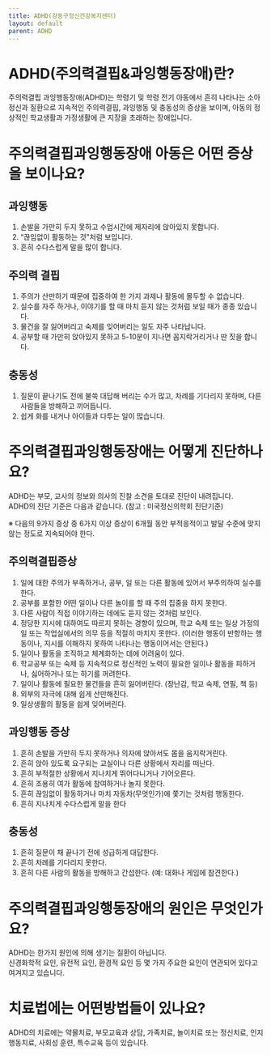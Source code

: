 ```yaml
---
title: ADHD(강동구정신건강복지센터)
layout: default
parent: ADHD
---
```


# ADHD(주의력결핍&과잉행동장애)란?
주의력결핍 과잉행동장애(ADHD)는 학령기 및 학령 전기 아동에서 흔히 나타나는 소아정신과 질환으로 지속적인 주의력결핍, 과잉행동 및 충동성의 증상을 보이며, 아동의 정상적인 학교생활과 가정생활에 큰 지장을 초래하는 장애입니다.

# 주의력결핍과잉행동장애 아동은 어떤 증상을 보이나요?
## 과잉행동
1. 손발을 가만히 두지 못하고 수업시간에 제자리에 앉아있지 못합니다.
2. “끊임없이 활동하는 것"처럼 보입니다.
3. 흔히 수다스럽게 말을 많이 합니다.

## 주의력 결핍
1. 주의가 산만하기 때문에 집중하여 한 가지 과제나 활동에 몰두할 수 없습니다.
2. 실수를 자주 하거나, 이야기를 할 때 마치 듣지 않는 것처럼 보일 때가 종종 있습니다.
3. 물건을 잘 잃어버리고 숙제를 잊어버리는 일도 자주 나타납니다.
4. 공부할 때 가만히 앉아있지 못하고 5-10분이 지나면 꼼지락거리거나 딴 짓을 합니다.

## 충동성
1. 질문이 끝나기도 전에 불쑥 대답해 버리는 수가 많고, 차례를 기다리지 못하며, 다른 사람들을 방해하고 끼어듭니다.
2. 쉽게 화를 내거나 아이들과 다투는 일이 많습니다.

# 주의력결핍과잉행동장애는 어떻게 진단하나요?
ADHD는 부모, 교사의 정보와 의사의 진찰 소견을 토대로 진단이 내려집니다.  
ADHD의 진단 기준은 다음과 같습니다. (참고 : 미국정신의학회 진단기준)

※ 다음의 9가지 증상 중 6가지 이상 증상이 6개월 동안 부적응적이고 발달 수준에 맞지 않는 정도로 지속되어야 한다.

## 주의력결핍증상
1. 일에 대한 주의가 부족하거나, 공부, 일 또는 다른 활동에 있어서 부주의하여 실수를 한다.
2. 공부를 포함한 어떤 일이나 다른 놀이를 할 때 주의 집중을 하지 못한다.
3. 다른 사람이 직접 이야기하는 데에도 듣지 않는 것처럼 보인다.
4. 정당한 지시에 대하여도 따르지 못하는 경향이 있으며, 학교 숙제 또는 일상 가정의 일 또는 작업실에서의 의무 등을 적절히 마치지 못한다. (이러한 행동이 반항하는 행동이나, 지시를 이해하지 못하여 나타나는 행동이어서는 안된다.)
5. 일이나 활동을 조직하고 체계화하는 데에 어려움이 있다.
6. 학교공부 또는 숙제 등 지속적으로 정신적인 노력이 필요한 일이나 활동을 피하거나, 싫어하거나 또는 하기를 꺼려한다.
7. 일이나 활동에 필요한 물건들을 흔히 잃어버린다. (장난감, 학교 숙제, 연필, 책 등)
8. 외부의 자극에 대해 쉽게 산만해진다.
9. 일상생활의 활동을 쉽게 잊어버린다.

## 과잉행동 증상
1. 흔히 손발을 가만히 두지 못하거나 의자에 앉아서도 몸을 움지락거린다.
2. 흔히 앉아 있도록 요구되는 교실이나 다른 상황에서 자리를 떠난다.
3. 흔히 부적절한 상황에서 지나치게 뛰어다니거나 기어오른다.
4. 흔히 조용히 여가 활동에 참여하거나 놀지 못한다.
5. 흔히 끊임없이 활동하거나 마치 자동차(무엇인가)에 쫓기는 것처럼 행동한다.
6. 흔히 지나치게 수다스럽게 말을 한다

## 충동성
1. 흔히 질문이 채 끝나기 전에 성급하게 대답한다.
2. 흔히 차례를 기다리지 못한다.
3. 흔히 다른 사람의 활동을 방해하고 간섭한다. (예: 대화나 게임에 참견한다.)

# 주의력결핍과잉행동장애의 원인은 무엇인가요?
ADHD는 한가지 원인에 의해 생기는 질환이 아닙니다.  
신경화학적 요인, 유전적 요인, 환경적 요인 등 몇 가지 주요한 요인이 연관되어 있다고 여겨지고 있습니다.

# 치료법에는 어떤방법들이 있나요?
ADHD의 치료에는 약물치료, 부모교육과 상담, 가족치료, 놀이치료 또는 정신치료, 인지행동치료, 사회성 훈련, 특수교육 등이 있습니다.